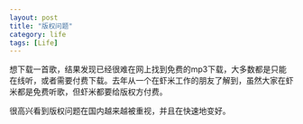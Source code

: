 ```yaml
---
layout: post
title: "版权问题"
category: life
tags: [Life]
---
```


想下载一首歌，结果发现已经很难在网上找到免费的mp3下载，大多数都是只能在线听，或者需要付费下载。去年从一个在虾米工作的朋友了解到，虽然大家在虾米都是免费听歌，但虾米都要给版权方付费。

很高兴看到版权问题在国内越来越被重视，并且在快速地变好。

